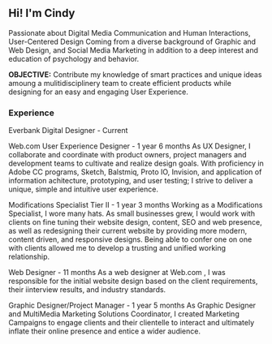 ## Hi! I'm Cindy

Passionate about Digital Media Communication and Human Interactions, User-Centered Design
Coming from a diverse background of Graphic and Web Design, and Social Media Marketing
in addition to a deep interest and education of psychology and behavior.

**OBJECTIVE:** Contribute my knowledge of smart practices and unique ideas amoung a mulitidisciplinery
team to create efficient products while designing for an easy and engaging User Experience.

### Experience

Everbank
Digital Designer - Current

Web.com
User Experience Designer - 1 year 6 months 
As UX Designer, I collaborate and coordinate with product owners, project managers and development teams to cultivate and realize design goals. With proficiency in Adobe CC programs, Sketch, Balstmiq, Proto IO, Invision, and application of information achitecture, prototyping, and user testing; I strive to deliver a unique, simple and intuitive user experience.

Modifications Specialist Tier II - 1 year 3 months
Working as a Modifications Specialist, I wore many hats. As small businesses grew, I would work with clients on fine tuning their website design, content, SEO  and web presence, as well as redesigning their current website by  providing more modern, content driven, and responsive designs. Being able to confer one on one with clients allowed me to develop a trusting and unified working relationship.

Web Designer - 11 months
As a web designer at Web.com , I was responsible for the initial website design based on the client requirements, their iinterview results, and  industry standards.

Graphic Designer/Project Manager - 1 year 5 months
As Graphic Designer and MultiMedia Marketing Solutions Coordinator, I created Marketing Campaigns to engage clients and their clientelle to interact and ultimately inflate their online presence and entice a wider audience.

